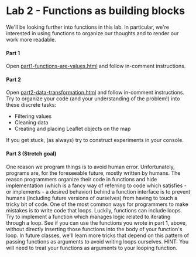 # Lab 2 - Functions as building blocks

We'll be looking further into functions in this lab. In particular, we're
interested in using functions to organize our thoughts and to render our
work more readable.


#### Part 1

Open [part1-functions-are-values.html](part1-functions-are-values.html)
and follow in-comment instructions.


#### Part 2

Open [part2-data-transformation.html](part2-data-transformation.html)
and follow in-comment instructions. Try to organize your code (and your
understanding of the problem!) into these discrete tasks:
- Filtering values
- Cleaning data
- Creating and placing Leaflet objects on the map

If you get stuck, (as always) try to construct experiments in your console.


#### Part 3 (Stretch goal)

One reason we program things is to avoid human error. Unfortunately,
programs are, for the foreseeable future, mostly written by humans. The
reason programmers organize their code in functions and hide
implementation (which is a fancy way of referring to code which
satisfies - or implements - a desired behavior) behind a function
interface is to prevent humans (including future versions of ourselves)
from having to touch a tricky bit of code. One of the most common ways
for programmers to make mistakes is to write code that loops. Luckily,
functions can include loops. Try to implement a function which manages
logic related to iterating through a loop. See if you can use the
functions you wrote in part 1, above, without directly inserting those
functions into the body of your function's loop. In future classes, we'll
learn more tricks that depend on this pattern of passing functions as
arguments to avoid writing loops ourselves.
HINT: You will need to treat your functions as arguments to your looping
function.
